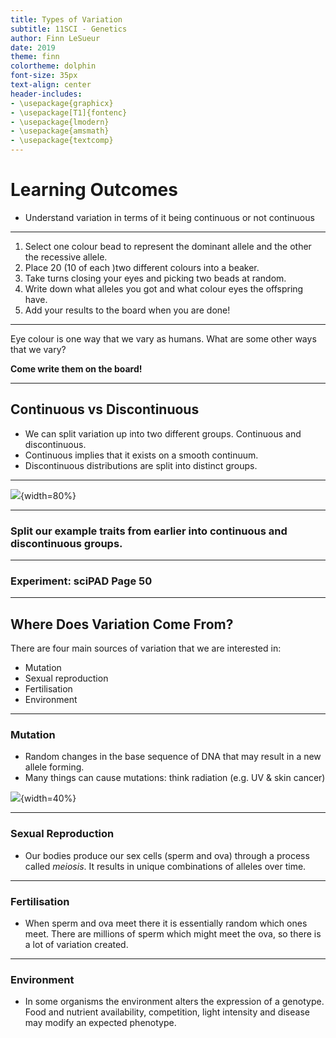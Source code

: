 ```yaml
---
title: Types of Variation
subtitle: 11SCI - Genetics
author: Finn LeSueur
date: 2019
theme: finn
colortheme: dolphin
font-size: 35px
text-align: center
header-includes:
- \usepackage{graphicx}
- \usepackage[T1]{fontenc}
- \usepackage{lmodern}
- \usepackage{amsmath}
- \usepackage{textcomp}
---
```


# Learning Outcomes

- Understand variation in terms of it being continuous or not continuous

---

1. Select one colour bead to represent the dominant allele and the other the recessive allele.
2. Place 20 (10 of each )two different colours into a beaker.
3. Take turns closing your eyes and picking two beads at random.
4. Write down what alleles you got and what colour eyes the offspring have.
5. Add your results to the board when you are done!

---

Eye colour is one way that we vary as humans. What are some other ways that we vary?

__Come write them on the board!__

---

## Continuous vs Discontinuous

- We can split variation up into two different groups. Continuous and discontinuous.
- Continuous implies that it exists on a smooth continuum.
- Discontinuous distributions are split into distinct groups.

---

![](assets/4-distributions.png){width=80%}

---

### Split our example traits from earlier into continuous and discontinuous groups.

---

### Experiment: sciPAD Page 50

---

## Where Does Variation Come From?

There are four main sources of variation that we are interested in:

- Mutation
- Sexual reproduction
- Fertilisation
- Environment

---

### Mutation

- Random changes in the base sequence of DNA that may result in a new allele forming.
- Many things can cause mutations: think radiation (e.g. UV & skin cancer)

![](assets/4-hulk.jpg){width=40%}

---

### Sexual Reproduction

- Our bodies produce our sex cells (sperm and ova) through a process called _meiosis_. It results in unique combinations of alleles over time.

---

### Fertilisation

- When sperm and ova meet there it is essentially random which ones meet. There are millions of sperm which might meet the ova, so there is a lot of variation created.

---

### Environment

- In some organisms the environment alters the expression of a genotype. Food and nutrient availability, competition, light intensity and disease may modify an expected phenotype.

